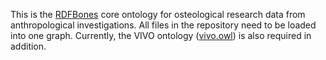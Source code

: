 This is the [RDFBones](https://github.com/RDFBones) core ontology for osteological research data from anthropological investigations. All files in the repository need to be loaded into one graph. Currently, the VIVO ontology ([vivo.owl](https://github.com/vivo-project/VIVO/raw/develop/home/src/main/resources/rdf/tbox/filegraph/vivo.owl)) is also required in addition.
